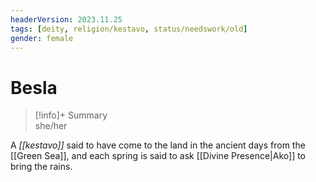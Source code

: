 ```yaml
---
headerVersion: 2023.11.25
tags: [deity, religion/kestavo, status/needswork/old]
gender: female
---
```

# Besla
>[!info]+ Summary  
> she/her

A *[[kestavo]]* said to have come to the land in the ancient days from the [[Green Sea]], and each spring is said to ask [[Divine Presence|Ako]] to bring the rains.

